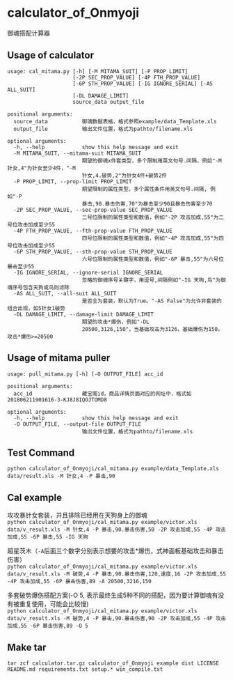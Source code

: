 # calculator\_of\_Onmyoji

御魂搭配计算器

## Usage of calculator

```
usage: cal_mitama.py [-h] [-M MITAMA_SUIT] [-P PROP_LIMIT]
                     [-2P SEC_PROP_VALUE] [-4P FTH_PROP_VALUE]
                     [-6P STH_PROP_VALUE] [-IG IGNORE_SERIAL] [-AS ALL_SUIT]
                     [-DL DAMAGE_LIMIT]
                     source_data output_file

positional arguments:
  source_data           御魂数据表格，格式参照example/data_Template.xls
  output_file           输出文件位置，格式为pathto/filename.xls

optional arguments:
  -h, --help            show this help message and exit
  -M MITAMA_SUIT, --mitama-suit MITAMA_SUIT
                        期望的御魂x件套类型，多个限制用英文句号.间隔，例如"-M 针女,4"为针女至少4件，"-M
                        针女,4.破势,2"为针女4件+破势2件
  -P PROP_LIMIT, --prop-limit PROP_LIMIT
                        期望限制的属性类型，多个属性条件用英文句号.间隔, 例如"-P
                        暴击,90.暴击伤害,70"为暴击至少90且暴击伤害至少70
  -2P SEC_PROP_VALUE, --sec-prop-value SEC_PROP_VALUE
                        二号位限制的属性类型和数值，例如"-2P 攻击加成,55"为二号位攻击加成至少55
  -4P FTH_PROP_VALUE, --fth-prop-value FTH_PROP_VALUE
                        四号位限制的属性类型和数值，例如"-4P 攻击加成,55"为四号位攻击加成至少55
  -6P STH_PROP_VALUE, --sth-prop-value STH_PROP_VALUE
                        六号位限制的属性类型和数值，例如"-6P 暴击,55"为六号位暴击至少55
  -IG IGNORE_SERIAL, --ignore-serial IGNORE_SERIAL
                        忽略的御魂序号关键字，用逗号,间隔例如"-IG 天狗,鸟"为御魂序号包含天狗或鸟则滤除
  -AS ALL_SUIT, --all-suit ALL_SUIT
                        是否全为套装，默认为True。"-AS False"为允许非套装的组合出现，如5针女1破势
  -DL DAMAGE_LIMIT, --damage-limit DAMAGE_LIMIT
                        期望的攻击*爆伤，例如"-DL
                        20500,3126,150"，当基础攻击为3126，基础爆伤为150，攻击*爆伤>=20500

```

## Usage of mitama puller

```
usage: pull_mitama.py [-h] [-O OUTPUT_FILE] acc_id

positional arguments:
  acc_id                藏宝阁id，商品详情页面对应的网址中，格式如201806211901616-3-KJ8J8IQOJTOMD8

optional arguments:
  -h, --help            show this help message and exit
  -O OUTPUT_FILE, --output-file OUTPUT_FILE
                        输出文件位置，格式为pathto/filename.xls
```

## Test Command
```python calculator_of_Onmyoji/cal_mitama.py example/data_Template.xls data/result.xls -M 针女,4 -P 暴击,90```

## Cal example
攻攻暴针女套装，并且排除已经用在天狗身上的御魂  
```python calculator_of_Onmyoji/cal_mitama.py example/victor.xls data/v_result.xls -M 针女,4 -P 暴击,90.暴击伤害,50 -2P 攻击加成,55 -4P 攻击加成,55 -6P 暴击,55 -IG 天狗```

超星茨木（``-A``后面三个数字分别表示想要的攻击*爆伤，式神面板基础攻击和暴击伤害）  
```python calculator_of_Onmyoji/cal_mitama.py example/victor.xls data/v_result.xls -M 破势,4 -P 暴击,90.暴击伤害,120,速度,16 -2P 攻击加成,55 -4P 攻击加成,55 -6P 暴击伤害,89 -A 20500,3216,150```

多套破势爆伤搭配方案(-O 5, 表示最终生成5种不同的搭配，因为要计算御魂有没有被重复使用，可能会比较慢)  
```python calculator_of_Onmyoji/cal_mitama.py example/victor.xls data/v_result.xls -M 破势,4 -P 暴击,90.暴击伤害,90 -2P 攻击加成,55 -4P 攻击加成,55 -6P 暴击伤害,89 -O 5```



## Make tar
```tar zcf calculator.tar.gz calculator_of_Onmyoji example dist LICENSE README.md requirements.txt setup.* win_compile.txt```
